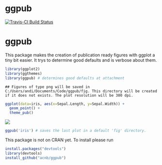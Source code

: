 ggpub
================

[![Travis-CI Build Status](https://travis-ci.org/acnb/ggpub.png?branch=master)](https://travis-ci.org/acnb/ggpub)

ggpub
=====

This package makes the creation of publication ready figures with ggplot a tiny bit easier. It trys to determine good defaults and is verbose about them.

``` r
library(ggplot2)
library(ggthemes)
library(ggpub) # determines good defaults at attachment
```

    ## Figures of type png will be saved in C:/Users/andi/Documents/Code/ggpub/fig. This directory will be created if it does not exists. The plot resolution will be 300 dpi.

``` r
ggplot(data=iris, aes(x=Sepal.Length, y=Sepal.Width)) + 
  geom_point() +
  theme_pub()
```

![](README_files/figure-markdown_github-ascii_identifiers/unnamed-chunk-1-1.png)

``` r
ggpub('iris') # saves the last plot in a default 'fig' directory.
```

This package is not on CRAN yet. To install please run

``` r
install.packages("devtools")
library(devtools)
install_github("acnb/ggpub")
```
